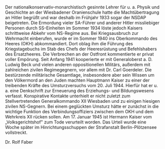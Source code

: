 Der nationalkonservativ-monarchistisch gesinnte Lehrer für u. a. Physik
und Geschichte an der Wiesbadener Oranienschule hatte die
Machtübertragung an Hitler begrüßt und war deshalb im Frühjahr 1933
sogar der NSDAP beigetreten. Die Ermordung vieler SA-Führer und anderer
Hitler missliebiger Personen durch SS-Einheiten im Sommer 1934 löste
jedoch Kaisers schrittweise Abkehr vom NS-Regime aus. Bei Kriegsausbruch
zur Wehrmacht einberufen, wurde er im Sommer 1940 ins Oberkommando des
Heeres (OKH) abkommandiert. Dort oblag ihm die Führung des
Kriegstagebuchs im Stab des Chefs der Heeresrüstung und Befehlshabers
des Ersatzheeres. Die Verbrechen an der Ostfront kommentierte er privat
voller Empörung. Seit Anfang 1941 kooperierte er mit Generaloberst a. D.
Ludwig Beck und vielen anderen oppositionellen Militärs, außerdem mit
zahlreichen zivilen Regimegegnern, vor allem mit Dr. Carl Goerdeler. Die
bestürzende militärische Gesamtlage, insbesondere aber sein Wissen um
den Völkermord an den Juden machten Hauptmann Kaiser zu einer der
treibenden Kräfte des Umsturzversuchs vom 20. Juli 1944. Hierfür hat er
u. a. eine Denkschrift zur Erneuerung des Erziehungs- und Bildungswesens
verfasst. Konspirative Kontakte unterhielt er nicht zuletzt zum
Stellvertretenden Generalkommando XII Wiesbaden und zu einigen hiesigen
zivilen NS-Gegnern. Bei einem geglückten Umsturz hätte er zunächst in
die wichtige Funktion des Verbindungsoffiziers zwischen dem OKH und dem
Wehrkreis XII rücken sollen. Am 17. Januar 1945 ist Hermann Kaiser vom
„Volksgerichtshof" zum Tode verurteilt worden. Das Urteil wurde eine
Woche später im Hinrichtungsschuppen der Strafanstalt Berlin-Plötzensee
vollstreckt.

Dr. Rolf Faber
